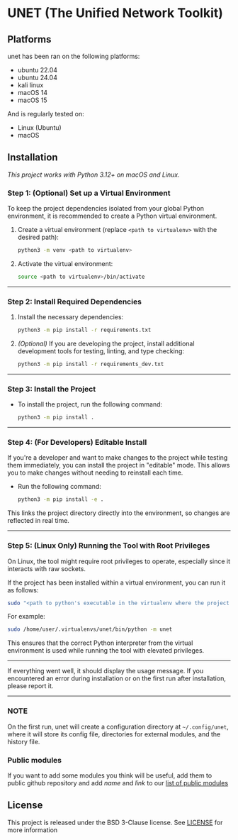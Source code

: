 # UNET (The Unified Network Toolkit)

## Platforms

unet has been ran on the following platforms:
- ubuntu 22.04
- ubuntu 24.04
- kali linux
- macOS 14
- macOS 15

And is regularly tested on:
- Linux (Ubuntu)
- macOS

## Installation

*This project works with Python 3.12+ on macOS and Linux.*

### Step 1: (Optional) Set up a Virtual Environment

To keep the project dependencies isolated from your global Python environment,
it is recommended to create a Python virtual environment.

1. Create a virtual environment (replace `<path to virtualenv>` with the desired path):
    ```bash
    python3 -m venv <path to virtualenv>
    ```

2. Activate the virtual environment:
    ```bash
    source <path to virtualenv>/bin/activate
    ```

---

### Step 2: Install Required Dependencies

1. Install the necessary dependencies:
    ```bash
    python3 -m pip install -r requirements.txt
    ```

2. *(Optional)* If you are developing the project, install additional
development tools for testing, linting, and type checking:
    ```bash
    python3 -m pip install -r requirements_dev.txt
    ```

---

### Step 3: Install the Project

- To install the project, run the following command:
    ```bash
    python3 -m pip install .
    ```

---

### Step 4: (For Developers) Editable Install

If you're a developer and want to make changes to the project while testing them
immediately, you can install the project in "editable" mode. This allows you to
make changes without needing to reinstall each time.

- Run the following command:
    ```bash
    python3 -m pip install -e .
    ```

This links the project directory directly into the environment, so changes are
reflected in real time.

---

### Step 5: (Linux Only) Running the Tool with Root Privileges

On Linux, the tool might require root privileges to operate, especially since it
interacts with raw sockets.

If the project has been installed within a virtual environment, you can run it
as follows:

```bash
sudo "<path to python's executable in the virtualenv where the project is installed>" -m unet
```

For example:

```bash
sudo /home/user/.virtualenvs/unet/bin/python -m unet
```

This ensures that the correct Python interpreter from the virtual environment is
used while running the tool with elevated privileges.

---

If everything went well, it should display the usage message. If you encountered
an error during installation or on the first run after installation, please
report it.

---

### NOTE

On the first run, unet will create a configuration directory at `~/.config/unet`,
where it will store its config file, directories for external modules, and the
history file.

### Public modules 

If you want to add some modules you think will be useful, add them to public
github repository and add *name* and *link* to our [list of public modules](https://github.com/theosfa/unet-ext-modules)

## License

This project is released under the BSD 3-Clause license.
See [LICENSE](https://github.com/psczlek/unet/blob/dev/LICENSE) for
more information
